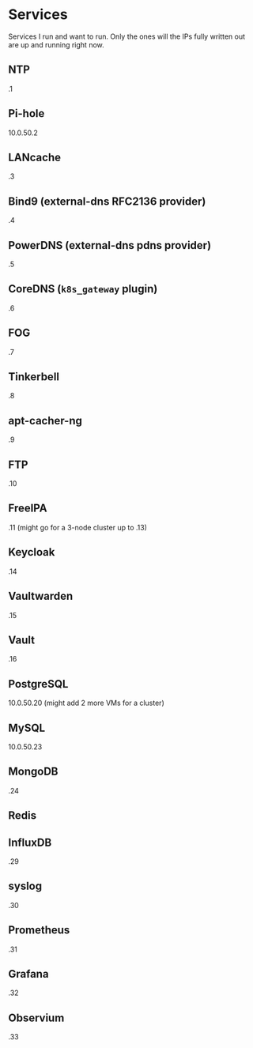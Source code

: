 # Services
Services I run and want to run.
Only the ones will the IPs fully written out are up and running right now.

## NTP
.1

## Pi-hole
10.0.50.2

## LANcache
.3

## Bind9 (external-dns RFC2136 provider)
.4

## PowerDNS (external-dns pdns provider)
.5

## CoreDNS (`k8s_gateway` plugin)
.6

## FOG
.7

## Tinkerbell
.8

## apt-cacher-ng
.9

## FTP
.10

## FreeIPA
.11 (might go for a 3-node cluster up to .13)

## Keycloak
.14

## Vaultwarden
.15

## Vault
.16

## PostgreSQL
10.0.50.20 (might add 2 more VMs for a cluster)

## MySQL
10.0.50.23

## MongoDB
.24

## Redis

## InfluxDB
.29

## syslog
.30

## Prometheus
.31

## Grafana
.32

## Observium
.33
